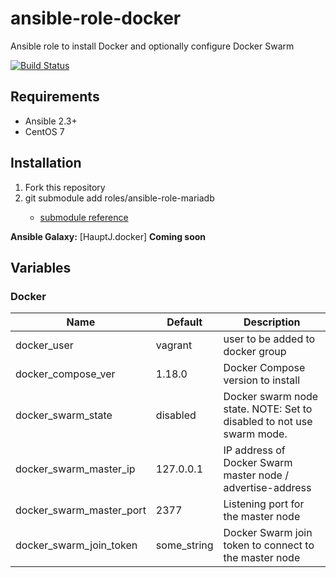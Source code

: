 # ansible-role-docker
Ansible role to install Docker and optionally configure Docker Swarm

[![Build Status](https://travis-ci.org/HauptJ/ansible-role-docker.svg?branch=master)](https://travis-ci.org/HauptJ/ansible-role-docker)

## Requirements
- Ansible 2.3+
- CentOS 7

## Installation
1. Fork this repository
2. git submodule add <git host> roles/ansible-role-mariadb
    - [submodule reference](https://chrisjean.com/git-submodules-adding-using-removing-and-updating/)

**Ansible Galaxy:** [HauptJ.docker] **Coming soon**


## Variables

### Docker

| Name                              | Default                                   | Description                             |
|-----------------------------------|-------------------------------------------|-----------------------------------------|
| docker_user                       | vagrant                                   | user to be added to docker group        |
| docker_compose_ver                | 1.18.0                                    | Docker Compose version to install       |
| docker_swarm_state                | disabled                                  | Docker swarm node state. NOTE: Set to disabled to not use swarm mode.|
| docker_swarm_master_ip            | 127.0.0.1                                 | IP address of Docker Swarm master node / advertise-address|
| docker_swarm_master_port          | 2377                                      | Listening port for the master node      |
| docker_swarm_join_token           | some_string                               | Docker Swarm join token to connect to the master node|
